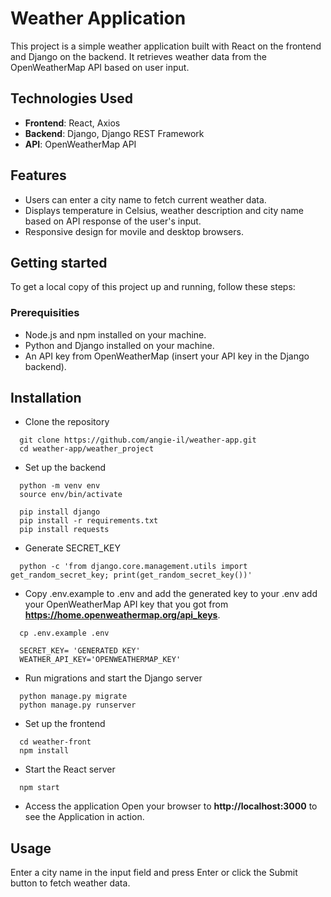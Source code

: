 # Weather Application

This project is a simple weather application built with React on the frontend and Django on the backend. It retrieves weather data from the OpenWeatherMap API based on user input.

## Technologies Used
- **Frontend**: React, Axios
- **Backend**: Django, Django REST Framework
- **API**: OpenWeatherMap API

## Features
- Users can enter a city name to fetch current weather data.
- Displays temperature in Celsius, weather description and city name based on API response of the user's input.
- Responsive design for movile and desktop browsers.

## Getting started
To get a local copy of this project up and running, follow these steps:

### Prerequisities
- Node.js and npm installed on your machine.
- Python and Django installed on your machine.
- An API key from OpenWeatherMap (insert your API key in the Django backend).

## Installation
- Clone the repository
  
``` 
  git clone https://github.com/angie-il/weather-app.git
  cd weather-app/weather_project
```

- Set up the backend

```
  python -m venv env
  source env/bin/activate

  pip install django
  pip install -r requirements.txt
  pip install requests

```

- Generate SECRET_KEY
  
```
  python -c 'from django.core.management.utils import get_random_secret_key; print(get_random_secret_key())'
```
  
- Copy .env.example to .env and add the generated key to your .env add your OpenWeatherMap API key that you got from **https://home.openweathermap.org/api_keys**.

```
  cp .env.example .env

  SECRET_KEY= 'GENERATED KEY'
  WEATHER_API_KEY='OPENWEATHERMAP_KEY'
```

- Run migrations and start the Django server
  
``` 
  python manage.py migrate
  python manage.py runserver
```

- Set up the frontend
  
``` 
  cd weather-front
  npm install
```

- Start the React server
  
```  
  npm start
```

- Access the application
  Open your browser to **http://localhost:3000** to see the Application in action.

## Usage
Enter a city name in the input field and press Enter or click the Submit button to fetch weather data.
